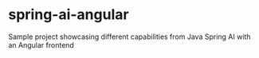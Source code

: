 # spring-ai-angular
Sample project showcasing different capabilities from Java Spring AI with an Angular frontend
